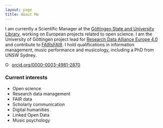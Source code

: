 ```yaml
---
layout: page
title: About Me
---
```


I am currently a Scientific Manager at the <a href="https://www.sub.uni-goettingen.de/en/news/" target="_blank">Göttingen State and University Library</a>, working on European projects related to open science. I am the University of Göttingen project lead for <a href="https://www.rd-alliance.org/rda-europe" target="_blank">Research Data Alliance Europe 4.0</a> and contribute to <a href="https://www.fairsfair.eu/" target="_blank">FAIRsFAIR</a>. I hold qualifications in information management, music performance and musicology, including a PhD from UNSW Sydney. 

<a href="https://orcid.org/0000-0003-4981-2870" target="orcid.widget" rel="noopener noreferrer" style="vertical-align:top;"><img src="https://orcid.org/sites/default/files/images/orcid_16x16.png" style="width:1em;margin-right:.5em;" alt="ORCID iD icon">orcid.org/0000-0003-4981-2870</a>

### Current interests

- Open science
- Research data management
- FAIR data
- Scholarly communication
- Digital humanities
- Linked Open Data
- Music psychology